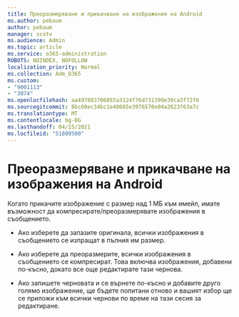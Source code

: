 ```yaml
---
title: Преоразмеряване и прикачване на изображения на Android
ms.author: pebaum
author: pebaum
manager: scotv
ms.audience: Admin
ms.topic: article
ms.service: o365-administration
ROBOTS: NOINDEX, NOFOLLOW
localization_priority: Normal
ms.collection: Adm_O365
ms.custom:
- "9001113"
- "3074"
ms.openlocfilehash: aa497883706055a3124f76d731399e39ca3f72f6
ms.sourcegitcommit: 8bc60ec34bc1e40685e3976576e04a2623f63a7c
ms.translationtype: MT
ms.contentlocale: bg-BG
ms.lasthandoff: 04/15/2021
ms.locfileid: "51809500"
---
```

# <a name="resize-and-attach-images-on-android"></a>Преоразмеряване и прикачване на изображения на Android

Когато прикачите изображение с размер над 1 МБ към имейл, имате възможност да компресирате/преоразмерявате изображения в съобщението.
 
- Ако изберете да запазите оригинала, всички изображения в съобщението се изпращат в пълния им размер.
 
- Ако изберете да преоразмерите, всички изображения в съобщението се компресират.  Това включва изображения, добавени по-късно, докато все още редактирате тази чернова.
 
- Ако запишете черновата и се върнете по-късно и добавите друго голямо изображение, ще бъдете попитани отново и вашият избор ще се приложи към всички чернови по време на тази сесия за редактиране.
 
